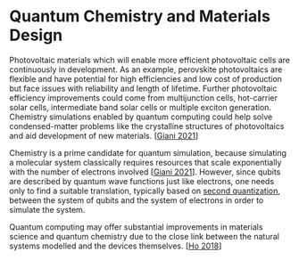 # Quantum Chemistry and Materials Design

Photovoltaic materials which will enable more efficient photovoltaic cells are continuously in development. As an example, perovskite photovoltaics are flexible and have potential for high efficiencies and low cost of production but face issues with reliability and length of lifetime. Further photovoltaic efficiency improvements could come from multijunction cells, hot-carrier solar cells, intermediate band solar cells or multiple exciton generation. Chemistry simulations enabled by quantum computing could help solve condensed-matter problems like the crystalline structures of photovoltaics and aid development of new materials. [[Giani 2021](https://doi.org/10.1007/s42979-021-00786-3)]

Chemistry is a prime candidate for quantum simulation, because simulating a molecular system classically requires resources that scale exponentially with the number of electrons involved [[Giani 2021](https://doi.org/10.1007/s42979-021-00786-3)]. However, since qubits are described by quantum wave functions just like electrons, one needs only to find a suitable translation, typically based on [second quantization](../../quantum/models/jw.md), between the system of qubits and the system of electrons in order to simulate the system.

Quantum computing may offer substantial improvements in materials science and quantum chemistry due to the close link between the natural systems modelled and the devices themselves. [[Ho 2018](https://doi.org/10.1016/j.joule.2018.04.021)]

<script>MathJax.typeset();</script>
